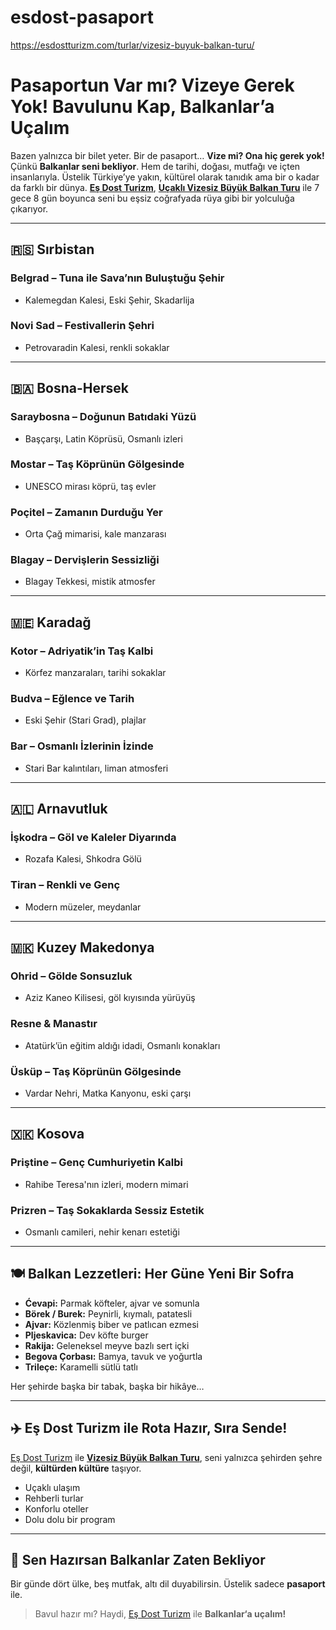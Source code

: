 # esdost-pasaport
https://esdostturizm.com/turlar/vizesiz-buyuk-balkan-turu/


# Pasaportun Var mı? Vizeye Gerek Yok! Bavulunu Kap, Balkanlar’a Uçalım

Bazen yalnızca bir bilet yeter. Bir de pasaport… **Vize mi? Ona hiç gerek yok!** Çünkü **Balkanlar seni bekliyor**. Hem de tarihi, doğası, mutfağı ve içten insanlarıyla. Üstelik Türkiye’ye yakın, kültürel olarak tanıdık ama bir o kadar da farklı bir dünya. [**Eş Dost Turizm**](https://esdostturizm.com/), [**Uçaklı Vizesiz Büyük Balkan Turu**](https://esdostturizm.com/turlar/vizesiz-buyuk-balkan-turu/) ile 7 gece 8 gün boyunca seni bu eşsiz coğrafyada rüya gibi bir yolculuğa çıkarıyor.

---

## 🇷🇸 **Sırbistan**
### Belgrad – Tuna ile Sava’nın Buluştuğu Şehir
- Kalemegdan Kalesi, Eski Şehir, Skadarlija
### Novi Sad – Festivallerin Şehri
- Petrovaradin Kalesi, renkli sokaklar

---

## 🇧🇦 **Bosna-Hersek**
### Saraybosna – Doğunun Batıdaki Yüzü
- Başçarşı, Latin Köprüsü, Osmanlı izleri
### Mostar – Taş Köprünün Gölgesinde
- UNESCO mirası köprü, taş evler
### Poçitel – Zamanın Durduğu Yer
- Orta Çağ mimarisi, kale manzarası
### Blagay – Dervişlerin Sessizliği
- Blagay Tekkesi, mistik atmosfer

---

## 🇲🇪 **Karadağ**
### Kotor – Adriyatik’in Taş Kalbi
- Körfez manzaraları, tarihi sokaklar
### Budva – Eğlence ve Tarih
- Eski Şehir (Stari Grad), plajlar
### Bar – Osmanlı İzlerinin İzinde
- Stari Bar kalıntıları, liman atmosferi

---

## 🇦🇱 **Arnavutluk**
### İşkodra – Göl ve Kaleler Diyarında
- Rozafa Kalesi, Shkodra Gölü
### Tiran – Renkli ve Genç
- Modern müzeler, meydanlar

---

## 🇲🇰 **Kuzey Makedonya**
### Ohrid – Gölde Sonsuzluk
- Aziz Kaneo Kilisesi, göl kıyısında yürüyüş
### Resne & Manastır
- Atatürk’ün eğitim aldığı idadi, Osmanlı konakları
### Üsküp – Taş Köprünün Gölgesinde
- Vardar Nehri, Matka Kanyonu, eski çarşı

---

## 🇽🇰 **Kosova**
### Priştine – Genç Cumhuriyetin Kalbi
- Rahibe Teresa'nın izleri, modern mimari
### Prizren – Taş Sokaklarda Sessiz Estetik
- Osmanlı camileri, nehir kenarı estetiği

---

## 🍽️ Balkan Lezzetleri: Her Güne Yeni Bir Sofra

- **Ćevapi:** Parmak köfteler, ajvar ve somunla
- **Börek / Burek:** Peynirli, kıymalı, patatesli
- **Ajvar:** Közlenmiş biber ve patlıcan ezmesi
- **Pljeskavica:** Dev köfte burger
- **Rakija:** Geleneksel meyve bazlı sert içki
- **Begova Çorbası:** Bamya, tavuk ve yoğurtla
- **Trileçe:** Karamelli sütlü tatlı

Her şehirde başka bir tabak, başka bir hikâye…

---

## ✈️ Eş Dost Turizm ile Rota Hazır, Sıra Sende!

[Eş Dost Turizm](https://esdostturizm.com/) ile [**Vizesiz Büyük Balkan Turu**](https://esdostturizm.com/turlar/vizesiz-buyuk-balkan-turu/), seni yalnızca şehirden şehre değil, **kültürden kültüre** taşıyor.

- Uçaklı ulaşım
- Rehberli turlar
- Konforlu oteller
- Dolu dolu bir program

---

## 🎒 Sen Hazırsan Balkanlar Zaten Bekliyor

Bir günde dört ülke, beş mutfak, altı dil duyabilirsin. Üstelik sadece **pasaport** ile.

> Bavul hazır mı? Haydi, [Eş Dost Turizm](https://esdostturizm.com/) ile **Balkanlar‘a uçalım!**
